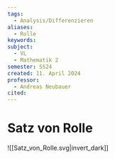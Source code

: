 ```yaml
---
tags:
  - Analysis/Differenzieren
aliases:
  - Rolle
keywords: 
subject:
  - VL
  - Mathematik 2
semester: SS24
created: 11. April 2024
professor:
  - Andreas Neubauer
cited:
---
```

 

# Satz von Rolle

![[Satz_von_Rolle.svg|invert_dark]]